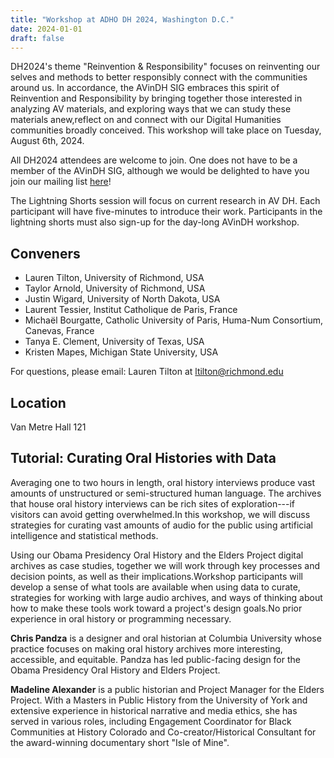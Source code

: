 ```yaml
---
title: "Workshop at ADHO DH 2024, Washington D.C."
date: 2024-01-01
draft: false
---
```


DH2024's theme "Reinvention & Responsibility" focuses on reinventing our
selves and methods to better responsibly connect with the communities
around us. In accordance, the AVinDH SIG embraces this spirit of
Reinvention and Responsibility by bringing together those interested in
analyzing AV materials, and exploring ways that we can study these
materials anew,reflect on and connect with our Digital Humanities
communities broadly conceived. This workshop will take place on Tuesday,
August 6th, 2024.

All DH2024 attendees are welcome to join. One does not have to be a
member of the AVinDH SIG, although we would be delighted to have you
join our mailing list
[here](https://groups.google.com/u/2/g/avindh?pli=1)!

The Lightning Shorts session will focus on current research in AV DH. 
Each participant will have five-minutes to introduce their work.
Participants in the lightning shorts must also sign-up for the day-long
AVinDH workshop.

## Conveners

-   Lauren Tilton, University of Richmond, USA
-   Taylor Arnold, University of Richmond, USA
-   Justin Wigard, University of North Dakota, USA
-   Laurent Tessier, Institut Catholique de Paris, France
-   Michaël Bourgatte, Catholic University of Paris, Huma-Num Consortium, Canevas, France
-   Tanya E. Clement, University of Texas, USA
-   Kristen Mapes, Michigan State University, USA

For questions, please email: Lauren Tilton at ltilton@richmond.edu

## Location 

Van Metre Hall 121

## Tutorial: Curating Oral Histories with Data 

Averaging one to two hours in length, oral history interviews produce
vast amounts of unstructured or semi-structured human language. The
archives that house oral history interviews can be rich sites of
exploration---if visitors can avoid getting overwhelmed.In this
workshop, we will discuss strategies for curating vast amounts of audio for the public using artificial intelligence and statistical methods.

Using our Obama Presidency Oral History and the Elders Project digital
archives as case studies, together we will work through key processes
and decision points, as well as their implications.Workshop participants
will develop a sense of what tools are available when using data to
curate, strategies for working with large audio archives, and ways of
thinking about how to make these tools work toward a project's design
goals.No prior experience in oral history or programming necessary.

**Chris Pandza** is a designer and oral historian at Columbia University whose practice focuses on making oral history archives more interesting, accessible, and equitable. Pandza has led public-facing design for the Obama Presidency Oral History and Elders Project.

**Madeline Alexander** is a public historian and Project Manager for the Elders Project. With a Masters in Public History from the University of York and extensive experience in historical narrative and media ethics, she has served in various roles, including Engagement Coordinator for Black Communities at History Colorado and Co-creator/Historical Consultant for the award-winning documentary short "Isle of Mine".